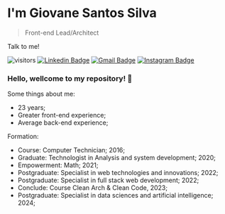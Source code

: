 # I'm Giovane Santos Silva
> Front-end Lead/Architect

Talk to me!

![visitors](https://visitor-badge.laobi.icu/badge?page_id=giovanesantossilva.giovanesantossilva)
[![Linkedin Badge](https://img.shields.io/badge/-LinkedIn-blue?style=flat-square&logo=Linkedin&logoColor=white&link=https://www.linkedin.com/in/nykollemalone/)](https://www.linkedin.com/in/giovane-santos-silva-a63790156/)
[![Gmail Badge](https://img.shields.io/badge/-Gmail-c14438?style=flat-square&logo=Gmail&logoColor=white&link=mailto:giovanesantos1999@gmail.com)](mailto:giovanesantos1999@gmail.com)
[![Instagram Badge](https://img.shields.io/badge/-Instagram-BF008C?style=flat-square&logo=Instagram&logoColor=white&link=https://www.instagram.com/joaovitorduartemariucio)](https://www.instagram.com/giovanesantossilva/) 

### Hello, wellcome to my repository! 👋

Some things about me:

- 23 years;
- Greater front-end experience;
- Average back-end experience;

Formation:

- Course: Computer Technician; 2016;
- Graduate: Technologist in Analysis and system development; 2020;
- Empowerment: Math; 2021;
- Postgraduate: Specialist in web technologies and innovations; 2022;
- Postgraduate: Specialist in full stack web development; 2022;
- Conclude: Course Clean Arch & Clean Code, 2023;
- Postgraduate: Specialist in data sciences and artificial intelligence; 2024;
